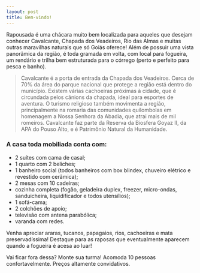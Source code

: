 ```yaml
---
layout: post
title: Bem-vindo!
---
```


<div class="message">
Rapousada é uma chácara muito bem localizada para aqueles que desejam conhecer Cavalcante, Chapada dos Veadeiros, Rio das Almas e muitas outras maravilhas naturais que só Goiás oferece! Além de possuir uma vista panorâmica da região, é toda gramada em volta, com local para fogueira, um rendário e trilha bem estruturada para o córrego (perto e perfeito para pesca e banho).
</div>

> Cavalcante é a porta de entrada da Chapada dos Veadeiros. Cerca de 70% da área do parque nacional que protege a região está dentro do município. Existem várias cachoeiras próximas à cidade, que é circundada pelos cânions da chapada, ideal para esportes de aventura. O turismo religioso também movimenta a região, principalmente na romaria das comunidades quilombolas em homenagem a Nossa Senhora da Abadia, que atrai mais de mil romeiros. Cavalcante faz parte da Reserva da Biosfera Goyaz II, da APA do Pouso Alto, e é Patrimônio Natural da Humanidade.

### A casa toda mobiliada conta com:

* 2 suítes com cama de casal;
* 1 quarto com 2 beliches;
* 1 banheiro social (todos banheiros com box blindex, chuveiro elétrico e revestido com cerâmica);
* 2 mesas com 10 cadeiras;
* cozinha completa (fogão, geladeira duplex, freezer, micro-ondas, sanduicheira, liquidificador e todos utensílios);
* 1 sofá-cama;
* 2 colchões de apoio;
* televisão com antena parabólica;
* varanda com redes.

Venha apreciar araras, tucanos, papagaios, rios, cachoeiras e mata preservadíssima! Destaque para as raposas que eventualmente aparecem quando a fogueira é acesa ao luar!

Vai ficar fora dessa? Monte sua turma! Acomoda 10 pessoas confortavelmente. Preços altamente convidativos.
